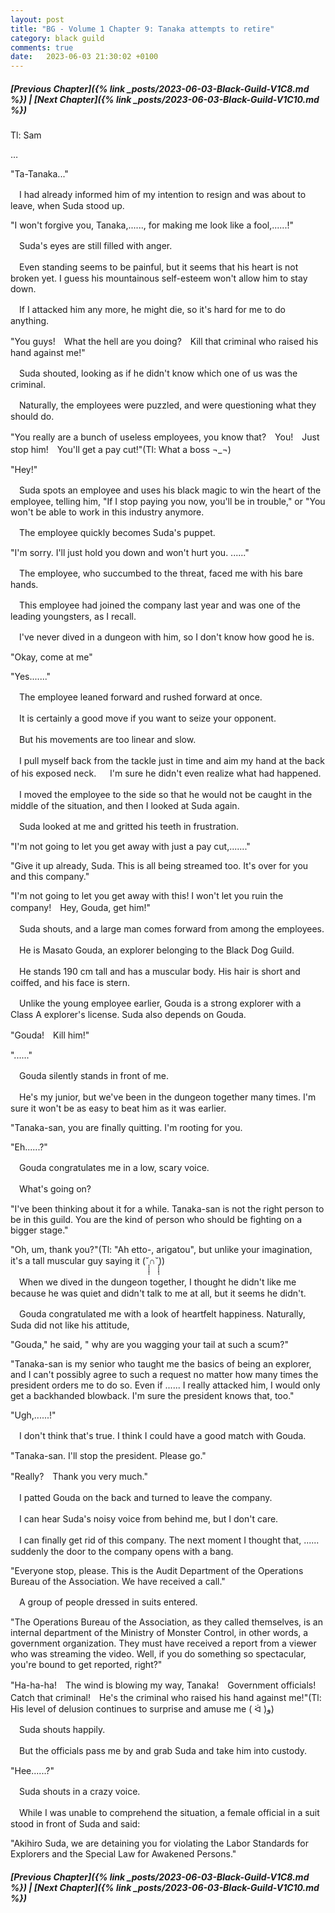 ```yaml
---
layout: post
title: "BG - Volume 1 Chapter 9: Tanaka attempts to retire"
category: black guild
comments: true
date:   2023-06-03 21:30:02 +0100
---
```


##### [Previous Chapter]({% link _posts/2023-06-03-Black-Guild-V1C8.md %}) \| [Next Chapter]({% link _posts/2023-06-03-Black-Guild-V1C10.md %})

Tl: Sam

…

"Ta-Tanaka..."


　I had already informed him of my intention to resign and was about to leave, when Suda stood up.


"I won't forgive you, Tanaka,......, for making me look like a fool,......!"


　Suda's eyes are still filled with anger.
<!--more-->

　Even standing seems to be painful, but it seems that his heart is not broken yet. I guess his mountainous self-esteem won't allow him to stay down.

　If I attacked him any more, he might die, so it's hard for me to do anything.


"You guys!　What the hell are you doing?　Kill that criminal who raised his hand against me!"


　Suda shouted, looking as if he didn't know which one of us was the criminal.

　Naturally, the employees were puzzled, and were questioning what they should do.


"You really are a bunch of useless employees, you know that?　You!　Just stop him!　You'll get a pay cut!"(Tl: What a boss ¬_¬)

"Hey!"


　Suda spots an employee and uses his black magic to win the heart of the employee, telling him, "If I stop paying you now, you'll be in trouble," or "You won't be able to work in this industry anymore.

　The employee quickly becomes Suda's puppet.


"I'm sorry. I'll just hold you down and won't hurt you. ......"


　The employee, who succumbed to the threat, faced me with his bare hands.

　This employee had joined the company last year and was one of the leading youngsters, as I recall.

　I've never dived in a dungeon with him, so I don't know how good he is.


"Okay, come at me"

"Yes......."


　The employee leaned forward and rushed forward at once.

　It is certainly a good move if you want to seize your opponent.

　But his movements are too linear and slow.

　I pull myself back from the tackle just in time and aim my hand at the back of his exposed neck.
　 I'm sure he didn't even realize what had happened.

　I moved the employee to the side so that he would not be caught in the middle of the situation, and then I looked at Suda again.

　Suda looked at me and gritted his teeth in frustration.


"I'm not going to let you get away with just a pay cut,......."


"Give it up already, Suda. This is all being streamed too. It's over for you and this company."

"I'm not going to let you get away with this! I won't let you ruin the company!　Hey, Gouda, get him!"


　Suda shouts, and a large man comes forward from among the employees.

　He is Masato Gouda, an explorer belonging to the Black Dog Guild.

　He stands 190 cm tall and has a muscular body. His hair is short and coiffed, and his face is stern.

　Unlike the young employee earlier, Gouda is a strong explorer with a Class A explorer's license. Suda also depends on Gouda.


"Gouda!　Kill him!"

"......"


　Gouda silently stands in front of me.

　He's my junior, but we've been in the dungeon together many times. I'm sure it won't be as easy to beat him as it was earlier.


"Tanaka-san, you are finally quitting. I'm rooting for you.

"Eh......?"


　Gouda congratulates me in a low, scary voice.

　What's going on?


"I've been thinking about it for a while. Tanaka-san is not the right person to be in this guild. You are the kind of person who should be fighting on a bigger stage."

"Oh, um, thank you?"(Tl: "Ah etto-, arigatou", but unlike your imagination, it's a tall muscular guy saying it (˘̩̩̩̩̩̩∩˘̩̩̩̩̩̩))


　When we dived in the dungeon together, I thought he didn't like me because he was quiet and didn't talk to me at all, but it seems he didn't.

　Gouda congratulated me with a look of heartfelt happiness. Naturally, Suda did not like his attitude,


"Gouda," he said, " why are you wagging your tail at such a scum?"

"Tanaka-san is my senior who taught me the basics of being an explorer, and I can't possibly agree to such a request no matter how many times the president orders me to do so. Even if ...... I really attacked him, I would only get a backhanded blowback. I'm sure the president knows that, too."

"Ugh,......!"



　I don't think that's true. I think I could have a good match with Gouda.


"Tanaka-san. I'll stop the president. Please go."

"Really?　Thank you very much."


　I patted Gouda on the back and turned to leave the company.

　I can hear Suda's noisy voice from behind me, but I don't care.

　I can finally get rid of this company. The next moment I thought that, ...... suddenly the door to the company opens with a bang.


"Everyone stop, please. This is the Audit Department of the Operations Bureau of the Association. We have received a call."


　A group of people dressed in suits entered.


"The Operations Bureau of the Association, as they called themselves, is an internal department of the Ministry of Monster Control, in other words, a government organization. They must have received a report from a viewer who was streaming the video. Well, if you do something so spectacular, you're bound to get reported, right?"

"Ha-ha-ha!　The wind is blowing my way, Tanaka!　Government officials!　Catch that criminal!　He's the criminal who raised his hand against me!"(Tl: His level of delusion continues to surprise and amuse me ( ᐛ )و)


　Suda shouts happily.

　But the officials pass me by and grab Suda and take him into custody.


"Hee......?"


　Suda shouts in a crazy voice.

　While I was unable to comprehend the situation, a female official in a suit stood in front of Suda and said:


"Akihiro Suda, we are detaining you for violating the Labor Standards for Explorers and the Special Law for Awakened Persons."




##### [Previous Chapter]({% link _posts/2023-06-03-Black-Guild-V1C8.md %}) \| [Next Chapter]({% link _posts/2023-06-03-Black-Guild-V1C10.md %})